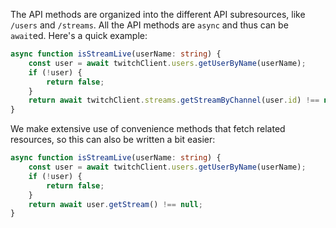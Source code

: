 The API methods are organized into the different API subresources, like `/users` and `/streams`. All the API methods are `async` and thus can be `await`ed. Here's a quick example:

```typescript
async function isStreamLive(userName: string) {
	const user = await twitchClient.users.getUserByName(userName);
	if (!user) {
		return false;
	}
	return await twitchClient.streams.getStreamByChannel(user.id) !== null;
}
```

We make extensive use of convenience methods that fetch related resources, so this can also be written a bit easier:

```typescript
async function isStreamLive(userName: string) {
	const user = await twitchClient.users.getUserByName(userName);
	if (!user) {
		return false;
	}
	return await user.getStream() !== null;
}
```
